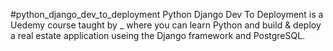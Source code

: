 #python_django_dev_to_deployment
Python Django Dev To Deployment is a Uedemy course taught by _ where you can learn Python and build & deploy a real estate application useing the Django framework and PostgreSQL.

